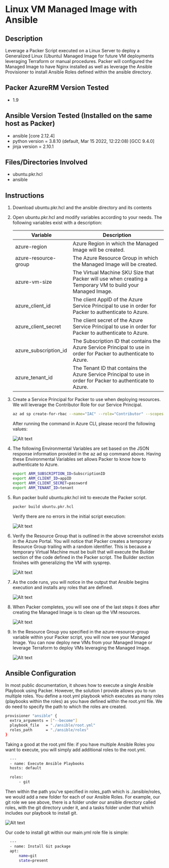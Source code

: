 # Linux VM Managed Image with Ansible
## Description
Leverage a Packer Script executed on a Linux Server to deploy a Generalized Linux (Ubuntu) Managed Image for future VM deployments leveraging Terraform or manual procedures. Packer will configured the Managed Image to have Nginx installed as well as leverage the Ansible Provisioner to install Ansible Roles defined within the ansible directory.

## Packer AzureRM Version Tested
- 1.9

## Ansible Version Tested (Installed on the same host as Packer)
- ansible [core 2.12.4]
- python version = 3.8.10 (default, Mar 15 2022, 12:22:08) [GCC 9.4.0]
- jinja version = 2.10.1

## Files/Directories Involved
- ubuntu.pkr.hcl
- ansible

## Instructions
1. Download ubuntu.pkr.hcl and the ansible directory and its contents

2. Open ubuntu.pkr.hcl and modify variables according to your needs. The following variables exist with a description:

    | Variable | Description |
    | --------------- | --------------- |
    | azure-region | Azure Region in which the Managed Image will be created. |
    | azure-resource-group | The Azure Resource Group in which the Managed Image will be created. |
    | azure-vm-size | The Virtual Machine SKU Size that Packer will use when creating a Temporary VM to build your Managed Image. |
    | azure_client_id | The client AppID of the Azure Service Principal to use in order for Packer to authenticate to Azure. |
    | azure_client_secret | The client secret of the Azure Service Principal to use in order for Packer to authenticate to Azure. | 
    | azure_subscription_id | The Subscription ID that contains the Azure Service Principal to use in order for Packer to authenticate to Azure. |
    | azure_tenant_id | The Tenant ID that contains the Azure Service Principal to use in order for Packer to authenticate to Azure. |
   
3. Create a Service Principal for Packer to use when deploying resources.  We will leverage the Contributor Role for our Service Principal. 
   
    ```Bash
    az ad sp create-for-rbac --name="IAC" --role="Contributor" --scopes="/subscriptions/SubscriptionID"
    ```

    After running the command in Azure CLI, please record the following values:

    ![Alt text](./DemoScreenshots/demo1.jpg?raw=true)

4. The following Environmental Variables are set based on the JSON response information provided in the az ad sp command above. Having these Environmental Variables set allows Packer to know how to authenticate to Azure.

    ```Bash
    export ARM_SUBSCRIPTION_ID=SubscriptionID
    export ARM_CLIENT_ID=appID
    export ARM_CLIENT_SECRET=password
    export ARM_TENANT_ID=tenant
    ```
   
5. Run packer build ubuntu.pkr.hcl init to execute the Packer script.

    ```Bash 
    packer build ubuntu.pkr.hcl 
    ```

    Verify there are no errors in the initial script execution:

    ![Alt text](./DemoScreenshots/demo2.jpg?raw=true)

6. Verify the Resource Group that is outlined in the above screenshot exists in the Azure Portal.  You will notice that Packer creates a temporary Resource Group trailing with a random identifier.  This is because a temporary Virtual Machine must be built that will execute the Builder section of the code defined in the Packer script.  The Builder section finishes with generalizing the VM with sysprep.  

    ![Alt text](./DemoScreenshots/demo3.jpg?raw=true)

7. As the code runs, you will notice in the output that Ansible begins execution and installs any roles that are defined.

    ![Alt text](./DemoScreenshots/demo4.jpg?raw=true)

8. When Packer completes, you will see one of the last steps it does after creating the Managed Image is to clean up the VM resources. 

    ![Alt text](./DemoScreenshots/demo5.jpg?raw=true)


9.  In the Resource Group you specified in the azure-resource-group variable within your Packer script, you will now see your Managed Image.  You can now deploy new VMs from your Managed Image or leverage Terraform to deploy VMs leveraging the Managed Image.

    ![Alt text](./DemoScreenshots/demo6.jpg?raw=true)

## Ansible Configuration
In most public documentation, it shows how to execute a single Ansible Playbook using Packer.  However, the solution I provide allows you to run multiple roles.  You define a root.yml playbook which executes as many roles (playbooks within the roles) as you have defined within the root.yml file.  We do need to specify the path to which the roles are created.

  ```Bash
  provisioner "ansible" {
    extra_arguments = ["--become"]
    playbook_file   = "./ansible/root.yml"
    roles_path      = "./ansible/roles"
  }
  ```

Taking a good at the root.yml file: if you have multiple Ansible Roles you want to execute, you will simply add additional roles to the root.yml.

  ```Bash
    ---
    - name: Execute Ansible Playbooks
    hosts: default

    roles:
        - git
  ```

Then within the path you've specified in roles_path which is ./ansible/roles, we would add a new folder for each of our Ansible Roles.  For example, our git role we see above, there is a folder under our ansible directory called roles, with the git directory under it, and a tasks folder under that which includes our playbook to install git.

![Alt text](./DemoScreenshots/demo7.jpg?raw=true)

Our code to install git within our main.yml role file is simple:

  ```Bash
    ---
    - name: Install Git package
    apt: 
        name=git
        state=present
  ```